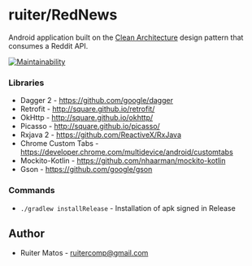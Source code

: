 # ruiter/RedNews
Android application built on the [Clean Architecture](https://blog.8thlight.com/uncle-bob/2012/08/13/the-clean-architecture.html) design pattern that consumes a Reddit API.

[![Maintainability](https://api.codeclimate.com/v1/badges/6c9ebc71a82c09b385e5/maintainability)](https://codeclimate.com/github/ruiter/RedNews/maintainability)

### Libraries
* Dagger 2 - https://github.com/google/dagger
* Retrofit - http://square.github.io/retrofit/
* OkHttp - http://square.github.io/okhttp/
* Picasso - http://square.github.io/picasso/
* Rxjava 2 - https://github.com/ReactiveX/RxJava
* Chrome Custom Tabs - https://developer.chrome.com/multidevice/android/customtabs
* Mockito-Kotlin - https://github.com/nhaarman/mockito-kotlin
* Gson - https://github.com/google/gson

### Commands
* `./gradlew installRelease` - Installation of apk signed in Release

## Author
* Ruiter Matos - ruitercomp@gmail.com
